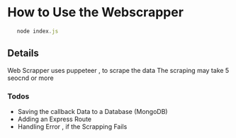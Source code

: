 # How to Use the Webscrapper

  ```javascript
     node index.js
  ```
  
## Details 
   Web Scrapper uses puppeteer , to scrape the data 
   The scraping may take 5 seocnd or more
   
### Todos
 * Saving the callback Data to a Database (MongoDB)
 * Adding an Express Route
 * Handling Error , if the Scrapping Fails 
 
  

